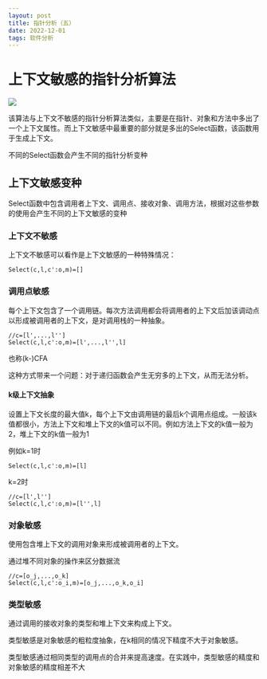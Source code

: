 ```yaml
---
layout: post
title: 指针分析（五）
date: 2022-12-01
tags: 软件分析
---
```


# 上下文敏感的指针分析算法

![](https://newtank1.github.io/assets/images/QQ截图20221201184557.png)

该算法与上下文不敏感的指针分析算法类似，主要是在指针、对象和方法中多出了一个上下文属性。而上下文敏感中最重要的部分就是多出的Select函数，该函数用于生成上下文。

不同的Select函数会产生不同的指针分析变种

## 上下文敏感变种

Select函数中包含调用者上下文、调用点、接收对象、调用方法，根据对这些参数的使用会产生不同的上下文敏感的变种

### 上下文不敏感

上下文不敏感可以看作是上下文敏感的一种特殊情况：

```
Select(c,l,c':o,m)=[]
```

### 调用点敏感

每个上下文包含了一个调用链。每次方法调用都会将调用者的上下文后加该调动点以形成被调用者的上下文，是对调用栈的一种抽象。

```
//c=[l',...,l'']
Select(c,l,c':o,m)=[l',...,l'',l]
```

也称(k-)CFA

这种方式带来一个问题：对于递归函数会产生无穷多的上下文，从而无法分析。

#### k级上下文抽象

设置上下文长度的最大值k，每个上下文由调用链的最后k个调用点组成。一般该k值都很小，方法上下文和堆上下文的k值可以不同。例如方法上下文的k值一般为2，堆上下文的k值一般为1

例如k=1时

```
Select(c,l,c':o,m)=[l]
```

k=2时

```
//c=[l',l'']
Select(c,l,c':o,m)=[l'',l]
```

### 对象敏感

使用包含堆上下文的调用对象来形成被调用者的上下文。

通过堆不同对象的操作来区分数据流

```
//c=[o_j,...,o_k]
Select(c,l,c':o_i,m)=[o_j,...,o_k,o_i]
```

### 类型敏感

通过调用的接收对象的类型和堆上下文来构成上下文。

类型敏感是对象敏感的粗粒度抽象，在k相同的情况下精度不大于对象敏感。

类型敏感通过相同类型的调用点的合并来提高速度。在实践中，类型敏感的精度和对象敏感的精度相差不大
